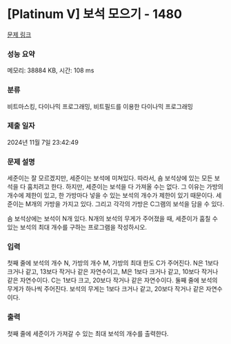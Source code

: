 # [Platinum V] 보석 모으기 - 1480 

[문제 링크](https://www.acmicpc.net/problem/1480) 

### 성능 요약

메모리: 38884 KB, 시간: 108 ms

### 분류

비트마스킹, 다이나믹 프로그래밍, 비트필드를 이용한 다이나믹 프로그래밍

### 제출 일자

2024년 11월 7일 23:42:49

### 문제 설명

<p>세준이는 잘 모르겠지만, 세준이는 보석에 미쳐있다. 따라서, 숌 보석상에 있는 모든 보석을 다 훔치려고 한다. 하지만, 세준이는 보석을 다 가져올 수는 없다. 그 이유는 가방의 개수에 제한이 있고, 한 가방마다 넣을 수 있는 보석의 개수가 제한이 있기 때문이다. 세준이는 M개의 가방을 가지고 있다. 그리고 각각의 가방은 C그램의 보석을 담을 수 있다.</p>

<p>숌 보석상에는 보석이 N개 있다. N개의 보석의 무게가 주어졌을 때, 세준이가 훔칠 수 있는 보석의 최대 개수를 구하는 프로그램을 작성하시오.</p>

### 입력 

 <p>첫째 줄에 보석의 개수 N, 가방의 개수 M, 가방의 최대 한도 C가 주어진다. N은 1보다 크거나 같고, 13보다 작거나 같은 자연수이고, M은 1보다 크거나 같고, 10보다 작거나 같은 자연수이다. C는 1보다 크고, 20보다 작거나 같은 자연수이다. 둘째 줄에 보석의 무게가 하나씩 주어진다. 보석의 무게는 1보다 크거나 같고, 20보다 작거나 같은 자연수이다.</p>

### 출력 

 <p>첫째 줄에 세준이가 가져갈 수 있는 최대 보석의 개수를 출력한다.</p>

